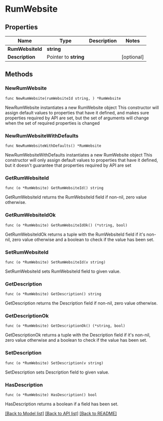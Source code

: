# RumWebsite

## Properties

Name | Type | Description | Notes
------------ | ------------- | ------------- | -------------
**RumWebsiteId** | **string** |  | 
**Description** | Pointer to **string** |  | [optional] 

## Methods

### NewRumWebsite

`func NewRumWebsite(rumWebsiteId string, ) *RumWebsite`

NewRumWebsite instantiates a new RumWebsite object
This constructor will assign default values to properties that have it defined,
and makes sure properties required by API are set, but the set of arguments
will change when the set of required properties is changed

### NewRumWebsiteWithDefaults

`func NewRumWebsiteWithDefaults() *RumWebsite`

NewRumWebsiteWithDefaults instantiates a new RumWebsite object
This constructor will only assign default values to properties that have it defined,
but it doesn't guarantee that properties required by API are set

### GetRumWebsiteId

`func (o *RumWebsite) GetRumWebsiteId() string`

GetRumWebsiteId returns the RumWebsiteId field if non-nil, zero value otherwise.

### GetRumWebsiteIdOk

`func (o *RumWebsite) GetRumWebsiteIdOk() (*string, bool)`

GetRumWebsiteIdOk returns a tuple with the RumWebsiteId field if it's non-nil, zero value otherwise
and a boolean to check if the value has been set.

### SetRumWebsiteId

`func (o *RumWebsite) SetRumWebsiteId(v string)`

SetRumWebsiteId sets RumWebsiteId field to given value.


### GetDescription

`func (o *RumWebsite) GetDescription() string`

GetDescription returns the Description field if non-nil, zero value otherwise.

### GetDescriptionOk

`func (o *RumWebsite) GetDescriptionOk() (*string, bool)`

GetDescriptionOk returns a tuple with the Description field if it's non-nil, zero value otherwise
and a boolean to check if the value has been set.

### SetDescription

`func (o *RumWebsite) SetDescription(v string)`

SetDescription sets Description field to given value.

### HasDescription

`func (o *RumWebsite) HasDescription() bool`

HasDescription returns a boolean if a field has been set.


[[Back to Model list]](../README.md#documentation-for-models) [[Back to API list]](../README.md#documentation-for-api-endpoints) [[Back to README]](../README.md)


